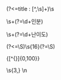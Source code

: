 <!-- title : 뒤에 오는 띄어쓰기 하나까지만 선택 -->
(?<=title : [^,\s]+)\s

<!-- ?인분 앞에오는 띄어쓰기 -->
\s+(?=\d+인분)

\s+(?=\d+난이도)

<!-- 16자리 띄어쓰기찾기 -->
(?<=\S)\s{16}(?=\S)

<!-- 문자가 100자이내인 문장 -->
\{[^{}]{0,100}\}

\s{3,}
\n